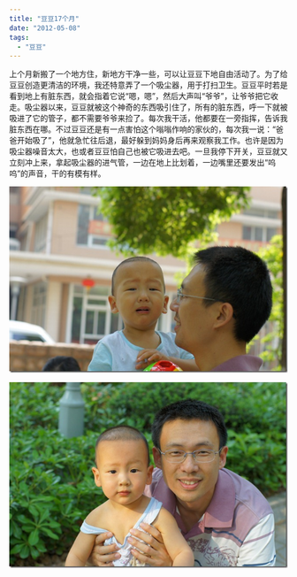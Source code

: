```yaml
---
title: "豆豆17个月"
date: "2012-05-08"
tags: 
  - "豆豆"
---
```


上个月新搬了一个地方住，新地方干净一些，可以让豆豆下地自由活动了。为了给豆豆创造更清洁的环境，我还特意弄了一个吸尘器，用于打扫卫生。豆豆平时若是看到地上有脏东西，就会指着它说“嗯，嗯”，然后大声叫“爷爷”，让爷爷把它收走。吸尘器以来，豆豆就被这个神奇的东西吸引住了，所有的脏东西，呼一下就被吸进了它的管子，都不需要爷爷来捡了。每次我干活，他都要在一旁指挥，告诉我脏东西在哪。不过豆豆还是有一点害怕这个嗡嗡作响的家伙的，每次我一说：“爸爸开始吸了”，他就急忙往后退，最好躲到妈妈身后再来观察我工作。也许是因为吸尘器噪音太大，也或者豆豆怕自己也被它吸进去吧。一旦我停下开关，豆豆就又立刻冲上来，拿起吸尘器的进气管，一边在地上比划着，一边嘴里还要发出“呜呜”的声音，干的有模有样。

![DSC04046](images/dsc04046_thumb.jpg "DSC04046")

![DSC04095](images/dsc04095_thumb.jpg "DSC04095")
